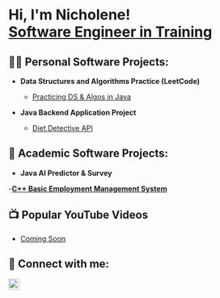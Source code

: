 <h1>Hi, I'm Nicholene! <br/><a href="[https://github.com/Nicholene/Nicholene)">Software Engineer in Training</a></h1>

<h2>👨‍💻 Personal Software Projects:</h2>

- <b>Data Structures and Algorithms Practice (LeetCode)</b>
  - [Practicing DS & Algos in Java](https://leetcode.com/Nicholene/)

- <b>Java Backend Application Project</b>
  - [Diet Detective API](https://github.com/Nicholene/Diet_Detective/)  
 
<h2>📖 Academic Software Projects:</h2>

-  <b>Java AI Predictor & Survey</b>

-<b>[C++ Basic Employment Management System](https://github.com/Nicholene/Employee_Management_System_Project)</b>

<h2>📺 Popular YouTube Videos</h2>

- [Coming Soon](https://www.youtube.com/watch?v=a83ASGn_V_s)

<h2> 🤳 Connect with me:</h2>

[<img align="left" alt="NicholeneDavison | LinkedIn" width="22px" src="https://cdn.jsdelivr.net/npm/simple-icons@v3/icons/linkedin.svg" />][linkedin]

[linkedin]: https://www.linkedin.com/in/nicholene-davison-aa2411218/

<!--
**NicholeneDavison1/NicholeneDavison1** is a ✨ _special_ ✨ repository because its `README.md` (this file) appears on your GitHub profile.

Here are some ideas to get you started:

- 🔭 I’m currently working on ...
- 🌱 I’m currently learning ...
- 👯 I’m looking to collaborate on ...
- 🤔 I’m looking for help with ...
- 💬 Ask me about ...
- 📫 How to reach me: ...
- 😄 Pronouns: ...
- ⚡ Fun fact: ...
-->

